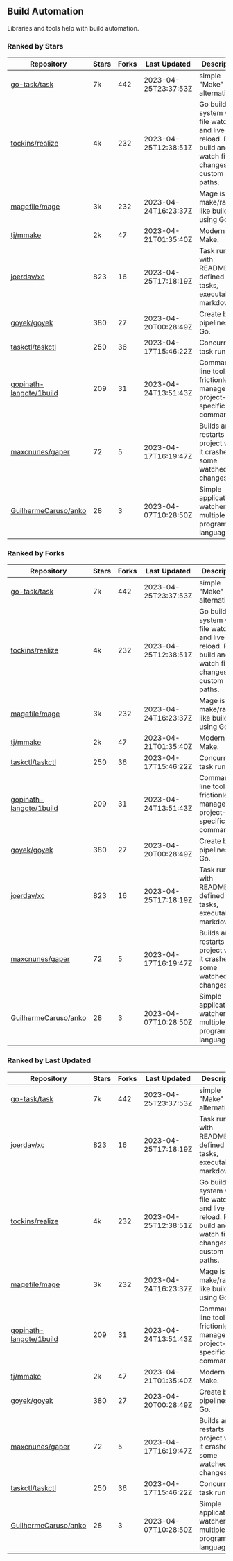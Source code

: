 ## Build Automation

Libraries and tools help with build automation.

### Ranked by Stars

| Repository | Stars | Forks | Last Updated | Description | 
|------------|-------|-------|--------------|-------------|
| [go-task/task](https://github.com/go-task/task) | 7k | 442 | 2023-04-25T23:37:53Z |  simple "Make" alternative. |
| [tockins/realize](https://github.com/tockins/realize) | 4k | 232 | 2023-04-25T12:38:51Z |  Go build a system with file watchers and live to reload. Run, build and watch file changes with custom paths. |
| [magefile/mage](https://github.com/magefile/mage) | 3k | 232 | 2023-04-24T16:23:37Z |  Mage is a make/rake-like build tool using Go. |
| [tj/mmake](https://github.com/tj/mmake) | 2k | 47 | 2023-04-21T01:35:40Z |  Modern Make. |
| [joerdav/xc](https://github.com/joerdav/xc) | 823 | 16 | 2023-04-25T17:18:19Z |  Task runner with README.md defined tasks, executable markdown. |
| [goyek/goyek](https://github.com/goyek/goyek) | 380 | 27 | 2023-04-20T00:28:49Z |  Create build pipelines in Go. |
| [taskctl/taskctl](https://github.com/taskctl/taskctl) | 250 | 36 | 2023-04-17T15:46:22Z |  Concurrent task runner. |
| [gopinath-langote/1build](https://github.com/gopinath-langote/1build) | 209 | 31 | 2023-04-24T13:51:43Z |  Command line tool to frictionlessly manage project-specific commands. |
| [maxcnunes/gaper](https://github.com/maxcnunes/gaper) | 72 | 5 | 2023-04-17T16:19:47Z |  Builds and restarts a Go project when it crashes or some watched file changes. |
| [GuilhermeCaruso/anko](https://github.com/GuilhermeCaruso/anko) | 28 | 3 | 2023-04-07T10:28:50Z |  Simple application watcher for multiple programming languages. |

### Ranked by Forks

| Repository | Stars | Forks | Last Updated | Description | 
|------------|-------|-------|--------------|-------------|
| [go-task/task](https://github.com/go-task/task) | 7k | 442 | 2023-04-25T23:37:53Z |  simple "Make" alternative. |
| [tockins/realize](https://github.com/tockins/realize) | 4k | 232 | 2023-04-25T12:38:51Z |  Go build a system with file watchers and live to reload. Run, build and watch file changes with custom paths. |
| [magefile/mage](https://github.com/magefile/mage) | 3k | 232 | 2023-04-24T16:23:37Z |  Mage is a make/rake-like build tool using Go. |
| [tj/mmake](https://github.com/tj/mmake) | 2k | 47 | 2023-04-21T01:35:40Z |  Modern Make. |
| [taskctl/taskctl](https://github.com/taskctl/taskctl) | 250 | 36 | 2023-04-17T15:46:22Z |  Concurrent task runner. |
| [gopinath-langote/1build](https://github.com/gopinath-langote/1build) | 209 | 31 | 2023-04-24T13:51:43Z |  Command line tool to frictionlessly manage project-specific commands. |
| [goyek/goyek](https://github.com/goyek/goyek) | 380 | 27 | 2023-04-20T00:28:49Z |  Create build pipelines in Go. |
| [joerdav/xc](https://github.com/joerdav/xc) | 823 | 16 | 2023-04-25T17:18:19Z |  Task runner with README.md defined tasks, executable markdown. |
| [maxcnunes/gaper](https://github.com/maxcnunes/gaper) | 72 | 5 | 2023-04-17T16:19:47Z |  Builds and restarts a Go project when it crashes or some watched file changes. |
| [GuilhermeCaruso/anko](https://github.com/GuilhermeCaruso/anko) | 28 | 3 | 2023-04-07T10:28:50Z |  Simple application watcher for multiple programming languages. |

### Ranked by Last Updated

| Repository | Stars | Forks | Last Updated | Description | 
|------------|-------|-------|--------------|-------------|
| [go-task/task](https://github.com/go-task/task) | 7k | 442 | 2023-04-25T23:37:53Z |  simple "Make" alternative. |
| [joerdav/xc](https://github.com/joerdav/xc) | 823 | 16 | 2023-04-25T17:18:19Z |  Task runner with README.md defined tasks, executable markdown. |
| [tockins/realize](https://github.com/tockins/realize) | 4k | 232 | 2023-04-25T12:38:51Z |  Go build a system with file watchers and live to reload. Run, build and watch file changes with custom paths. |
| [magefile/mage](https://github.com/magefile/mage) | 3k | 232 | 2023-04-24T16:23:37Z |  Mage is a make/rake-like build tool using Go. |
| [gopinath-langote/1build](https://github.com/gopinath-langote/1build) | 209 | 31 | 2023-04-24T13:51:43Z |  Command line tool to frictionlessly manage project-specific commands. |
| [tj/mmake](https://github.com/tj/mmake) | 2k | 47 | 2023-04-21T01:35:40Z |  Modern Make. |
| [goyek/goyek](https://github.com/goyek/goyek) | 380 | 27 | 2023-04-20T00:28:49Z |  Create build pipelines in Go. |
| [maxcnunes/gaper](https://github.com/maxcnunes/gaper) | 72 | 5 | 2023-04-17T16:19:47Z |  Builds and restarts a Go project when it crashes or some watched file changes. |
| [taskctl/taskctl](https://github.com/taskctl/taskctl) | 250 | 36 | 2023-04-17T15:46:22Z |  Concurrent task runner. |
| [GuilhermeCaruso/anko](https://github.com/GuilhermeCaruso/anko) | 28 | 3 | 2023-04-07T10:28:50Z |  Simple application watcher for multiple programming languages. |


